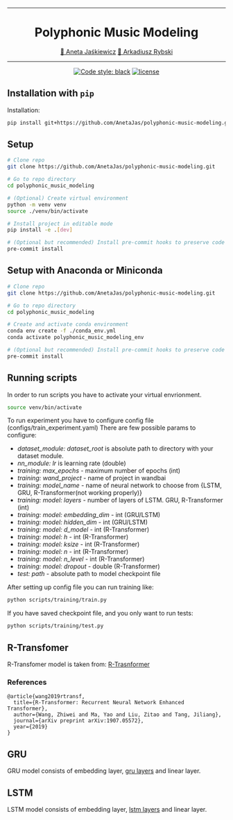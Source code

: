______________________________________________________________________
<div align="center">

# Polyphonic Music Modeling

<p align="center">
  <a href="https://github.com/AnetaJas">👋 Aneta Jaśkiewicz</a>
  <a href="https://github.com/arybs">👋 Arkadiusz Rybski</a>
</p>

______________________________________________________________________

[![Code style: black](https://img.shields.io/badge/code%20style-black-000000.svg)](https://github.com/psf/black)
[![license](https://img.shields.io/badge/License-Apache%202.0-blue.svg)](https://github.com/wiktorlazarski/ai-awesome-project-template/blob/master/LICENSE)

</div>

## Installation with `pip`

Installation:

```bash
pip install git+https://github.com/AnetaJas/polyphonic-music-modeling.git
```

## Setup

```bash
# Clone repo
git clone https://github.com/AnetaJas/polyphonic-music-modeling.git

# Go to repo directory
cd polyphonic_music_modeling

# (Optional) Create virtual environment
python -m venv venv
source ./venv/bin/activate

# Install project in editable mode
pip install -e .[dev]

# (Optional but recommended) Install pre-commit hooks to preserve code format consistency
pre-commit install
```

## Setup with Anaconda or Miniconda

```bash
# Clone repo
git clone https://github.com/AnetaJas/polyphonic-music-modeling.git

# Go to repo directory
cd polyphonic_music_modeling

# Create and activate conda environment
conda env create -f ./conda_env.yml
conda activate polyphonic_music_modeling_env

# (Optional but recommended) Install pre-commit hooks to preserve code format consistency
pre-commit install
```


</div>

## Running scripts

In order to run scripts you have to activate your virtual envrionment. 

``` bash
source venv/bin/activate
```
To run experiment you have to configure config file (configs/train_experiment.yaml)
There are few possible params to configure:
* *dataset_module: dataset_root* is absolute path to directory with your dataset module. 
* *nn_module: lr* is learning rate (double)
* *training: max_epochs* - maximum number of epochs (int)
* *training: wand_project* - name of project in wandbai
* *training: model_name* - name of neural network to choose from {LSTM, GRU, R-Transformer(not working properly)}
* *training: model: layers* - number of layers of LSTM. GRU, R-Transformer (int)
* *training: model: embedding_dim* - int (GRU/LSTM)
* *training: model: hidden_dim* - int (GRU/LSTM)
* *training: model: d_model* - int (R-Transformer)
* *training: model: h* - int (R-Transformer)
* *training: model: ksize* - int (R-Transformer)
* *training: model: n* - int (R-Transformer)
* *training: model: n_level* - int (R-Transformer)
* *training: model: dropout* - double (R-Transformer)
* *test: path* - absolute path to model checkpoint file

After setting up config file you can run training like:
```bash
python scripts/training/train.py
```
If you have saved checkpoint file, and you only want to run tests:
```bash
python scripts/training/test.py
```
## R-Transfomer
R-Transfomer model is taken from: [R-Trasnformer](https://github.com/DSE-MSU/R-transformer)
### References
```
@article{wang2019rtransf,
  title={R-Transformer: Recurrent Neural Network Enhanced Transformer},
  author={Wang, Zhiwei and Ma, Yao and Liu, Zitao and Tang, Jiliang},
  journal={arXiv preprint arXiv:1907.05572},
  year={2019}
}
```
## GRU 
GRU model consists of embedding layer, [gru layers](https://pytorch.org/docs/stable/generated/torch.nn.GRU.html) and linear layer.

## LSTM
LSTM model consists of embedding layer, [lstm layers](https://pytorch.org/docs/stable/generated/torch.nn.LSTM.html) and linear layer.

